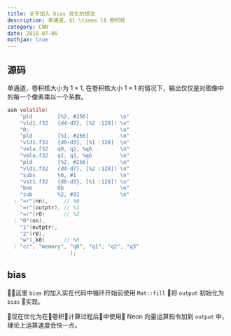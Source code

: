 ```yaml
---
title: 关于加入 bias 优化的想法
description: 单通道，$1 \times 1$ 卷积核
category: CNN
date: 2018-07-06
mathjax: true
---
```


## 源码

单通道，卷积核大小为 $1 \times 1$, 在卷积核大小 $1\times1$ 的情况下，输出仅仅是对图像中的每一个像素乘以一个系数。

```C
asm volatile(
    "pld        [%2, #256]          \n"
    "vld1.f32   {d4-d7}, [%2 :128]! \n"
    "0:                             \n"
    "pld        [%1, #256]          \n"
    "vld1.f32   {d0-d3}, [%1 :128]  \n"
    "vmla.f32   q0, q2, %q6         \n"
    "vmla.f32   q1, q3, %q6         \n"
    "pld        [%2, #256]          \n"
    "vld1.f32   {d4-d7}, [%2 :128]! \n"
    "subs       %0, #1              \n"
    "vst1.f32   {d0-d3}, [%1 :128]! \n"
    "bne        0b                  \n"
    "sub        %2, #32             \n"
  : "=r"(nn),     // %0
    "=r"(outptr), // %1
    "=r"(r0)      // %2
  : "0"(nn),
    "1"(outptr),
    "2"(r0),
    "w"(_k0)      // %6
  : "cc", "memory", "q0", "q1", "q2", "q3"
                    );
```

## bias

这里 `bias` 的加入实在代码中循环开始前使用 `Mat::fill` 将 `output` 初始化为 `bias` 实现。

现在优化为在卷积计算过程后中使用 Neon 向量运算指令加到 `output` 中，理论上运算速度会快一点。